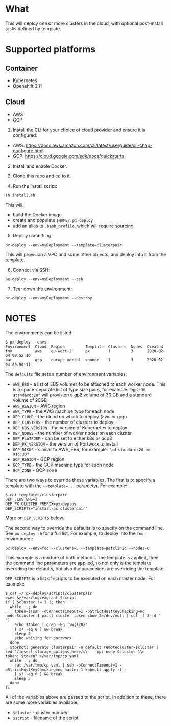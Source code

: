 # What

This will deploy one or more clusters in the cloud, with optional post-install tasks defined by template.

# Supported platforms

## Container
 * Kubernetes
 * Openshift 3.11

## Cloud
 * AWS
 * GCP

1. Install the CLI for your choice of cloud provider and ensure it is configured:
 * AWS: https://docs.aws.amazon.com/cli/latest/userguide/cli-chap-configure.html
 * GCP: https://cloud.google.com/sdk/docs/quickstarts

2. Install and enable Docker.

3. Clone this repo and cd to it.

4. Run the install script:
```
sh install.sh
```
This will:
 * build the Docker image
 * create and populate `$HOME/.px-deploy`
 * add an alias to `.bash_profile`, which will require sourcing

5. Deploy something
```
px-deploy --env=myDeployment --template=clusterpair
```
This will provision a VPC and some other objects, and deploy into it from the template.

6. Connect via SSH:
```
px-deploy --env=myDeployment --ssh
```

7. Tear down the environment:
```
px-deploy --env=myDeployment --destroy
```

# NOTES

The environments can be listed:
```
$ px-deploy --envs
Environment  Cloud  Region         Template  Clusters  Nodes  Created
foo          aws    eu-west-2      px        1         3      2020-02-04 09:52:10
bar          gcp    europe-north1  <none>    1         3      2020-02-04 09:50:11
```

The `defaults` file sets a number of environment variables:
 * `AWS_EBS` - a list of EBS volumes to be attached to each worker node. This is a space-separate list of type:size pairs, for example: `"gp2:30 standard:20"` will provision a gp2 volume of 30 GB and a standard volume of 20GB
 * `AWS_REGION` - AWS region
 * `AWS_TYPE` - the AWS machine type for each node
 * `DEP_CLOUD` - the cloud on which to deploy (aws or gcp)
 * `DEP_CLUSTERS` - the number of clusters to deploy
 * `DEP_K8S_VERSION` - the version of Kubernetes to deploy
 * `DEP_NODES` - the number of worker nodes on each cluster
 * `DEP_PLATFORM` - can be set to either k8s or ocp3
 * `DEP_PX_VERSION` - the version of Portworx to install
 * `GCP_DISKS` - similar to AWS_EBS, for example: `"pd-standard:20 pd-ssd:30"`
 * `GCP_REGION` - GCP region
 * `GCP_TYPE` - the GCP machine type for each node
 * `GCP_ZONE` - GCP zone

There are two ways to override these variables. The first is to specify a template with the `--template=...` parameter. For example:
```
$ cat templates/clusterpair
DEP_CLUSTERS=2
DEP_PX_CLUSTER_PREFIX=px-deploy
DEP_SCRIPTS="install-px clusterpair"
```

More on `DEP_SCRIPTS` below.

The second way to override the defaults is to specify on the command line. See `px-deploy -h` for a full list. For example, to deploy into the `foo` environment:
```
px-deploy --env=foo --clusters=5 --template=petclinic --nodes=6
```

This example is a mixture of both methods. The template is applied, then the command line parameters are applied, so not only is the template overriding the defaults, but also the parameters are overriding the template.

`DEP_SCRIPTS` is a list of scripts to be executed on each master node. For example:
```
$ cat ~/.px-deploy/scripts/clusterpair
exec &>/var/log/vagrant.$script
if [ $cluster != 1 ]; then
  while : ; do
    token=$(ssh -oConnectTimeout=1 -oStrictHostKeyChecking=no node-$cluster-1 pxctl cluster token show 2>/dev/null | cut -f 3 -d " ")
    echo $token | grep -Eq '\w{128}'
    [ $? -eq 0 ] && break
    sleep 5
    echo waiting for portworx
  done
  storkctl generate clusterpair -n default remotecluster-$cluster | sed "/insert_storage_options_here/c\    ip: node-$cluster-1\n    token: $token" >/var/tmp/cp.yaml
  while : ; do
    cat /var/tmp/cp.yaml | ssh -oConnectTimeout=1 -oStrictHostKeyChecking=no master-1 kubectl apply -f -
    [ $? -eq 0 ] && break
    sleep 5
  done
fi
```

All of the variables above are passed to the script. In addition to these, there are some more variables available:
 * `$cluster` - cluster number
 * `$script` - filename of the script
